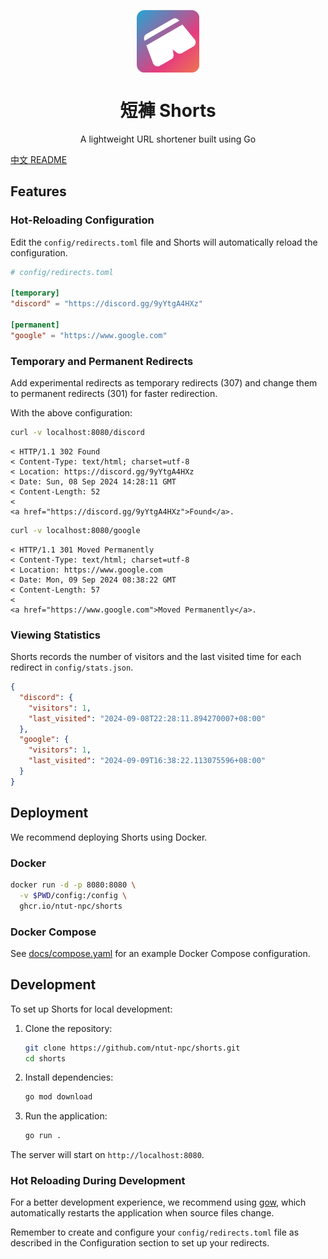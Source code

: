 <p align="center">
  <img src="docs/shorts.png" alt="Shorts Logo" align="center" width="100" height="100">
</p>

<h1 align="center">短褲 Shorts</h1>

<p align="center">A lightweight URL shortener built using Go</p>

[中文 README](README_ZH.md)

## Features

### Hot-Reloading Configuration

Edit the `config/redirects.toml` file and Shorts will automatically reload the configuration.

```toml
# config/redirects.toml

[temporary]
"discord" = "https://discord.gg/9yYtgA4HXz"

[permanent]
"google" = "https://www.google.com"
```

### Temporary and Permanent Redirects

Add experimental redirects as temporary redirects (307) and change them to permanent redirects (301) for faster redirection.

With the above configuration:

```sh
curl -v localhost:8080/discord
```

```text
< HTTP/1.1 302 Found
< Content-Type: text/html; charset=utf-8
< Location: https://discord.gg/9yYtgA4HXz
< Date: Sun, 08 Sep 2024 14:28:11 GMT
< Content-Length: 52
< 
<a href="https://discord.gg/9yYtgA4HXz">Found</a>.
```

```sh
curl -v localhost:8080/google
```

```text
< HTTP/1.1 301 Moved Permanently
< Content-Type: text/html; charset=utf-8
< Location: https://www.google.com
< Date: Mon, 09 Sep 2024 08:38:22 GMT
< Content-Length: 57
< 
<a href="https://www.google.com">Moved Permanently</a>.
```

### Viewing Statistics

Shorts records the number of visitors and the last visited time for each redirect in `config/stats.json`.

```json
{
  "discord": {
    "visitors": 1,
    "last_visited": "2024-09-08T22:28:11.894270007+08:00"
  },
  "google": {
    "visitors": 1,
    "last_visited": "2024-09-09T16:38:22.113075596+08:00"
  }
}
```

## Deployment

We recommend deploying Shorts using Docker.

### Docker

```sh
docker run -d -p 8080:8080 \
  -v $PWD/config:/config \
  ghcr.io/ntut-npc/shorts
```

### Docker Compose

See [docs/compose.yaml](docs/compose.yaml) for an example Docker Compose configuration.

## Development

To set up Shorts for local development:

1. Clone the repository:

    ```sh
    git clone https://github.com/ntut-npc/shorts.git
    cd shorts
    ```

2. Install dependencies:

    ```sh
    go mod download
    ```

3. Run the application:

    ```sh
    go run .
    ```

The server will start on `http://localhost:8080`.

### Hot Reloading During Development

For a better development experience, we recommend using [gow](https://github.com/mitranim/gow), which automatically restarts the application when source files change.

Remember to create and configure your `config/redirects.toml` file as described in the Configuration section to set up your redirects.
